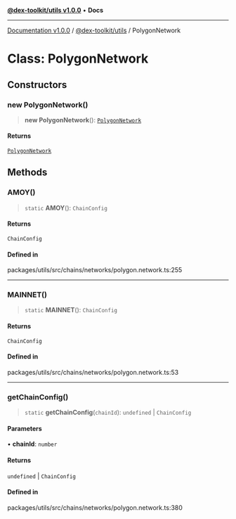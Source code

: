 [**@dex-toolkit/utils v1.0.0**](../README.md) • **Docs**

***

[Documentation v1.0.0](../../../packages.md) / [@dex-toolkit/utils](../README.md) / PolygonNetwork

# Class: PolygonNetwork

## Constructors

### new PolygonNetwork()

> **new PolygonNetwork**(): [`PolygonNetwork`](PolygonNetwork.md)

#### Returns

[`PolygonNetwork`](PolygonNetwork.md)

## Methods

### AMOY()

> `static` **AMOY**(): `ChainConfig`

#### Returns

`ChainConfig`

#### Defined in

packages/utils/src/chains/networks/polygon.network.ts:255

***

### MAINNET()

> `static` **MAINNET**(): `ChainConfig`

#### Returns

`ChainConfig`

#### Defined in

packages/utils/src/chains/networks/polygon.network.ts:53

***

### getChainConfig()

> `static` **getChainConfig**(`chainId`): `undefined` \| `ChainConfig`

#### Parameters

• **chainId**: `number`

#### Returns

`undefined` \| `ChainConfig`

#### Defined in

packages/utils/src/chains/networks/polygon.network.ts:380
